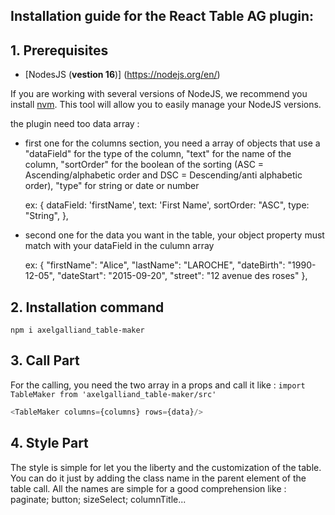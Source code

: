 ## Installation guide for the React Table AG plugin:

## 1. Prerequisites

- [NodesJS (**vestion 16**)] (https://nodejs.org/en/)

If you are working with several versions of NodeJS, we recommend you install [nvm](https://github.com/nvm-sh/nvm). This tool will allow you to easily manage your NodeJS versions.

the plugin need too data array :
 - first one for the columns section, you need a array of objects that use a 
    "dataField" for the type of the column,
    "text" for the name of the column,
    "sortOrder" for the boolean of the sorting (ASC = Ascending/alphabetic order and DSC = Descending/anti alphabetic order),
    "type" for string or date or number

    ex: 
    {
      dataField: 'firstName',
      text: 'First Name',
      sortOrder: "ASC",
      type: "String",
    },

 - second one for the data you want in the table, your object property must match with your dataField in the culumn array

    ex: 
    {
        "firstName": "Alice",
        "lastName": "LAROCHE",
        "dateBirth": "1990-12-05",
        "dateStart": "2015-09-20",
        "street": "12 avenue des roses"
    },

## 2. Installation command

`npm i axelgalliand_table-maker`

## 3. Call Part

For the calling, you need the two array in a props and call it like :
`import TableMaker from 'axelgalliand_table-maker/src'` 
```javascript
<TableMaker columns={columns} rows={data}/>
```

## 4. Style Part

The style is simple for let you the liberty and the customization of the table. You can do it just by adding the class name in the parent element of the table call. All the names are simple for a good comprehension like : paginate; button; sizeSelect; columnTitle...